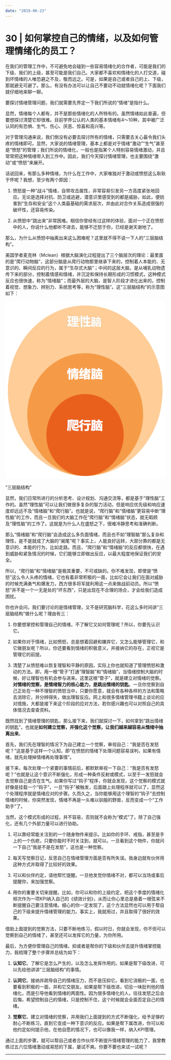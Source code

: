 ```yaml
---
date: "2019-06-23"
---  
```

      
# 30 | 如何掌控自己的情绪，以及如何管理情绪化的员工？
在我们的管理工作中，不可避免地会碰到一些容易情绪化的合作者，可能是我们的下级、我们的上级，甚至可能是我们自己。大家都不喜欢和情绪化的人打交道，碰到坏情绪的人唯恐避之不及，敬而远之。可是，如果是自己或者自己的上、下级，那就避无可避了。那么，有没有办法可以让自己不要动不动就情绪化呢？下面我们就仔细地来聊一聊。

要探讨情绪管理问题，我们就需要先界定一下我们所说的“情绪”是指什么。

显然，情绪每个人都有，并不是那些情绪化的人所特有的。虽然情绪如此普遍，但要想探讨清楚它却很难。目前学界公认的人类的基本情绪有4～10种，其中被广泛认同的有恐惧、生气、伤心、厌恶、惊喜和高兴等。

对于管理沟通来说，我们倒没有必要去探讨所有的情绪，只需要去关心最令我们头疼的情绪即可。显然，大家说的情绪管理，基本上都是对于情绪“激动”“生气”甚至是“愤怒”的管理；我们所说的情绪化，一般也是指某个人特别容易情绪激动，并且常常把这种情绪带入到工作中。因此，我们今天探讨情绪管理，也主要围绕“激动”或“愤怒”来展开。

话说回来，有那么多种情绪，为什么在工作中，大家唯独对于激动或愤怒这么耿耿于怀呢？我想，至少有两个原因：

1.  愤怒是一种“战斗”情绪，自带攻击属性，非常容易引发另一方高度紧张地回应。无论是选择对抗、防卫或逃避，潜意识里感受到的都是威胁，如此，便妨害到“生存和安全”这个人类最基础的需求层次，并由此对合作关系造成很强的破坏性，还容易传染。

2.  从愤怒中“跳出来”非常困难。相信你曾经有过这样的体验，面对一个正在愤怒中的人，你说什么他都听不进去，能够不迁怒于你，已经是谢天谢地了。

<!-- [[[read_end]]] -->

那么，为什么从愤怒中抽离出来这么困难呢？这里就不得不说一下人的“三层脑结构”。

美国学者麦克林（Mclean）根据大脑演化过程提出了三个脑层次的理论：最里面的是“爬行动物脑”，这部分脑是从爬行动物那里继承下来的，控制着人本能的、无意识的、瞬间反应的行为，属于“生存式大脑”；中间的这层大脑，是从哺乳动物遗传下来的部分，控制着情感和情绪，并沉淀和保持长期形成的习惯模式，这种模式反应也很快速，称为“情绪脑”；而最外层的大脑，是智人阶段才进化出来的，控制着视觉、想象力、辨别力、系统思考等，称为“理性脑”。这“三层脑结构”的示意图如下：

![](./httpsstatic001geekbangorgresourceimage6379631fdf2efdd08d51cb19da63f00df879.png)

“三层脑结构”

显然，我们日常所进行的分析思考、设计规划、沟通交流等，都是基于“理性脑”工作的。虽然“理性脑”可以让我们做很多复杂的智力活动，但是响应优先级和响应速度却远远不及“情绪脑”和“爬行脑”。也就是说，“爬行脑”和“情绪脑”更容易中断“理性脑”的工作，而且一旦我们的大脑工作在“爬行脑”和“情绪脑”状态，就无暇顾及“理性脑”的工作了。这就是为什么人在盛怒之下，很难冷静思考和准确判断。

那么“情绪脑”和“爬行脑”会造成这么多负面情绪，而且也不如“理智脑”那么复杂和理性，是不是就成了大脑的“阑尾”呢？事实上，人能良好运转，大部分靠的都是无意识的、本能的行为，比如走路。而且，“爬行脑”和“情绪脑”的反应都很快，在遇到威胁和紧急情况的时候，它们能够立即做出反应，以最大程度地保证我们的安全。

所以，“爬行脑”和“情绪脑”是极其重要，不可或缺的。你不难发现，即使是“愤怒”这么令人头疼的情绪，它也有着非常积极的一面，比如它会让我们在面对威胁的时候充满勇气和爆发力，西方很多将军就利用这一点来做战前动员。所以“愤怒”并不是一个一无是处的“坏东西”，只是出现在不合理的场合，才会给我们造成困扰。

你也许会问，我们要讨论的是情绪管理，又不是研究脑科学，花这么多时间讲“三层脑结构”做什么呢？理由有三：

1.  你要想掌控和管理自己的情绪，不了解它又如何管理呢？所以，你要先认识它。

2.  如果你对于情绪，比如愤怒，总是想着回避和嫌弃它，又怎么能够管理它，和它做朋友呢？所以，你还要看到情绪的积极意义，并接纳它的存在，正视它是管理它的前提。

3.  清楚了从愤怒难以恢复理智和平静的原因，实际上你也就知道了管理愤怒和激动的方法。即，用一根“管子”打通“理智脑”和“情绪脑”，当情绪控制大脑的时候，好让理智也有机会参与进来。这里这根“管子”，就是建立对情绪的觉察。**对情绪的觉察，是情绪智力的核心能力，是跳出情绪的钥匙**。一旦你觉察到自己正处在一种不理智的愤怒当中，只要你愿意，就会有各种各样的方法和策略去消除它，并分辨得失，做出理智反应。网上和很多情绪管理书籍上谈论的应对措施，大都是接下来这个阶段的应对方法，若你感兴趣也可以对照自己的具体情况去查查资料。

既然找到了情绪管理的钥匙，那么接下来，我们就探讨一下，如何拿到“跳出情绪的钥匙”，也就是**如何建立觉察，并强化这个觉察，让我们越来越容易从情绪中抽离出来**。

首先，我们先在理智的情况下为自己建立一个觉察，审视自己：“我是否在发怒呢？”这是基于这样一个认知，即“在愤怒的情绪下处理问题容易误判，如果有情绪，就先处理掉情绪再处理事情”。

接下来，每次处理一个紧要的事情前后，都默默审视一下自己：“我是否有发怒呢？”也就是让这个意识不断强化，形成一种条件反射或模式，以至于一发怒就会去觉察自己是否在生气。如果你写过“钩子”程序，你就会发现，这个觉察的模式就好像是挂载一个“钩子”，一旦“钩子”被触发，后面跟上处理程序就可以了，显然这个处理程序就是情绪应对的步骤。久而久之，当你能够用这个理智的“钩子”去控制情绪的时候，你突然发现，情绪不再是一头难以驯服的野兽，反而变成一个“工作助手”了。

当然，这个模式形成的过程，并不容易，否则就不会称为“模式”了。除了自己强化，还有几个外部力量可以进行协助。

1.  可以靠经常能关注到的一个随身物件来提示。比如你的手环、戒指，甚至是手上的一个伤疤，只要你能时不时关注到，就可以。一旦看到这个物件，你就问一下自己“我是不是在发怒”，这也是一种觉察。

2.  每天写觉察日记，反思自己在情绪管理方面是否有所失误。我身边就有伙伴用这种方式并取得了比较好的效果。

3.  可以和伙伴约定，请他帮忙提醒。一旦他发觉你情绪不对，都可以当场或事后提醒你，来加强觉察。

4.  用你的重要关切来提醒。比如，你可以和你的上级约定，把这个季度的情绪化频次作为一项KPI纳入自己的《绩效计划》，从而让你心里总是悬着一根弦来不断提醒自己要注意情绪。细心的你一定发现了，这个方法显然也可以用于帮自己的下级来提升情绪管理的能力。事实上，我就用过，并且取得了很好的效果。

借助上面提到的觉察方法，只要不断地练习，假以时日，你就会发现，你不但可以觉察到自己的情绪了，甚至还可以发挥它的力量，为你所用。

最后，为方便你管理自己的情绪，抑或者是帮你的下级和伙伴去提升情绪掌控能力，我梳理了整个步骤并总结为如下：

1.  **认知它**。了解它是怎么产生的，以及怎么发挥作用的。如果是帮下级改进，可以先给他讲讲“三层脑结构”的事情。

2.  **认同它**。接纳并疏导自己的情绪压力，而不是压抑它。看到它消极的一面，也要看到积极的一面，并和它交朋友。如果是帮下级改进，切忌一味批判他的情绪化，而是引导他看到情绪的两面性。因为很多情绪化的人，往往发怒之后会后悔，希望控制自己的情绪，只是控制不住，这个时候就会全面否定自己的情绪。

3.  **觉察它**。建立对情绪的觉察，并用我们上面提到的方式不断强化，给予足够的耐心不断练习，直到它变成一种下意识的反应。如果是帮下属改进，你可以和他约定如何提示他，在他自愿的情况下，也可以像我一样，纳入KPI管理。

通过上面的步骤，就可以帮自己或者合作伙伴不断提升情绪管理的能力了，我曾教练过五六位情绪激动或易怒的下属，屡试不爽。你要不要也来试一试呢？

* * *